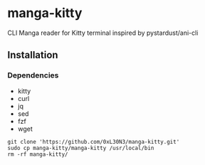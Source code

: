 # manga-kitty
CLI Manga reader for Kitty terminal inspired by pystardust/ani-cli

## Installation
### Dependencies
- kitty
- curl
- jq
- sed
- fzf
- wget

```
git clone 'https://github.com/0xL30N3/manga-kitty.git'
sudo cp manga-kitty/manga-kitty /usr/local/bin
rm -rf manga-kitty/
```
